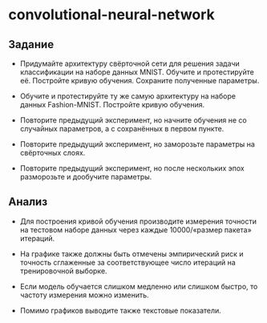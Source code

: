 # convolutional-neural-network
## Задание  
-	Придумайте архитектуру свёрточной сети для решения задачи классификации на наборе данных MNIST. Обучите и протестируйте её. Постройте кривую обучения. Сохраните полученные параметры.  

-	Обучите и протестируйте ту же самую архитектуру на наборе данных Fashion-MNIST. Постройте кривую обучения.

-	Повторите предыдущий эксперимент, но начните обучения не со случайных параметров, а с сохранённых в первом пункте.

-	Повторите предыдущий эксперимент, но заморозьте параметры на свёрточных слоях.

-	Повторите предыдущий эксперимент, но после нескольких эпох разморозьте и дообучите параметры.

## Анализ

-	Для построения кривой обучения производите измерения точности на тестовом наборе данных через каждые 10000/«размер пакета» итераций.

-	На графике также должны быть отмечены эмпирический риск и точность сглаженные за соответствующее число итераций на тренировочной выборке.

-	Если модель обучается слишком медленно или слишком быстро, то частоту измерения можно изменить.

-	Помимо графиков выводите также текстовые показатели.
